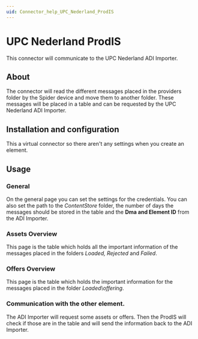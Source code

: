 ```yaml
---
uid: Connector_help_UPC_Nederland_ProdIS
---
```


# UPC Nederland ProdIS

This connector will communicate to the UPC Nederland ADI Importer.

## About

The connector will read the different messages placed in the providers folder by the Spider device and move them to another folder.
These messages will be placed in a table and can be requested by the UPC Nederland ADI Importer.

## Installation and configuration

This a virtual connector so there aren't any settings when you create an element.

## Usage

### General

On the general page you can set the settings for the credentials.
You can also set the path to the *ContentStore* folder,
the number of days the messages should be stored in the table and the **Dma and Element ID** from the ADI Importer.

### Assets Overview

This page is the table which holds all the important information of the messages placed in the folders *Loaded, Rejected* and *Failed*.

### Offers Overview

This page is the table which holds the important information for the messages placed in the folder *Loaded\offering*.

### Communication with the other element.

The ADI Importer will request some assets or offers. Then the ProdIS will check if those are in the table and will send the information back to the ADI Importer.
